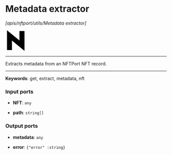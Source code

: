 # Metadata extractor

_[apis/nftport/utils/Metadata extractor]_

![icon](</assets/icons/352b98b2-6df6-4a21-93e1-a31cf5b9311d.png>)

---

Extracts metadata from an NFTPort NFT record.<br>

---

__Keywords__: get, extract, metadata, nft

### Input ports

* __NFT__: ` any `


* __path__: ` string[] `

### Output ports

* __metadata__: ` any `


* __error__: ` {"error" :string} `

